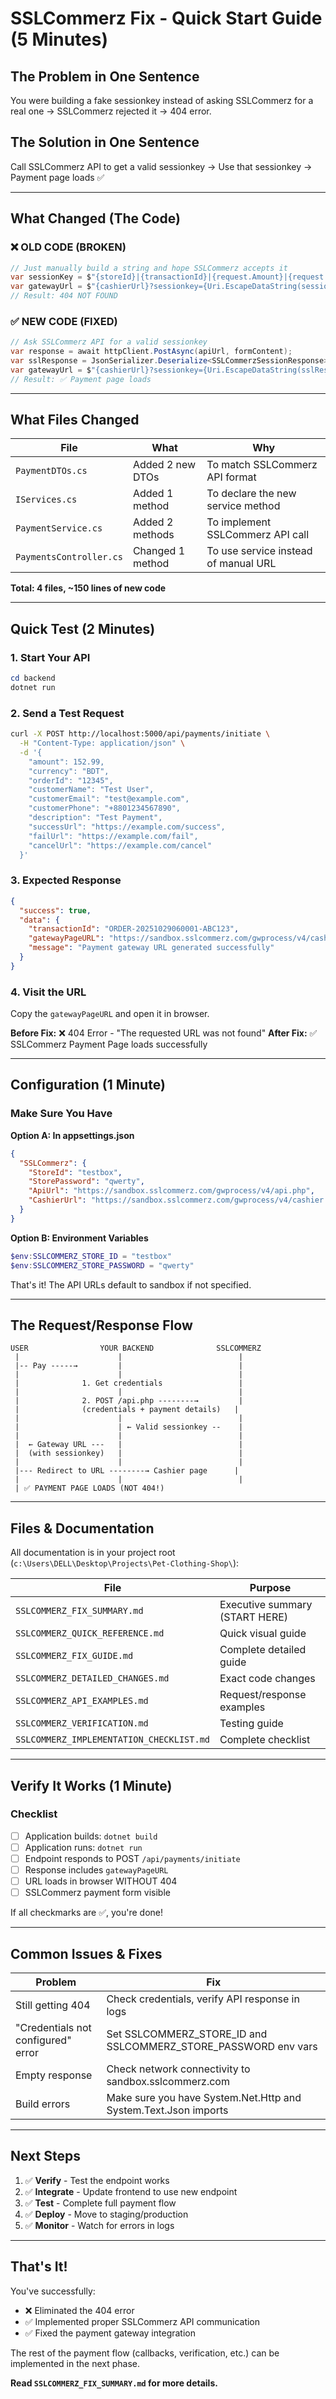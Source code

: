 # SSLCommerz Fix - Quick Start Guide (5 Minutes)

## The Problem in One Sentence
You were building a fake sessionkey instead of asking SSLCommerz for a real one → SSLCommerz rejected it → 404 error.

## The Solution in One Sentence
Call SSLCommerz API to get a valid sessionkey → Use that sessionkey → Payment page loads ✅

---

## What Changed (The Code)

### ❌ OLD CODE (BROKEN)
```csharp
// Just manually build a string and hope SSLCommerz accepts it
var sessionKey = $"{storeId}|{transactionId}|{request.Amount}|{request.Currency}|{userId}";
var gatewayUrl = $"{cashierUrl}?sessionkey={Uri.EscapeDataString(sessionKey)}";
// Result: 404 NOT FOUND
```

### ✅ NEW CODE (FIXED)
```csharp
// Ask SSLCommerz API for a valid sessionkey
var response = await httpClient.PostAsync(apiUrl, formContent);
var sslResponse = JsonSerializer.Deserialize<SSLCommerzSessionResponse>(responseContent);
var gatewayUrl = $"{cashierUrl}?sessionkey={Uri.EscapeDataString(sslResponse.sessionkey)}";
// Result: ✅ Payment page loads
```

---

## What Files Changed

| File | What | Why |
|------|------|-----|
| `PaymentDTOs.cs` | Added 2 new DTOs | To match SSLCommerz API format |
| `IServices.cs` | Added 1 method | To declare the new service method |
| `PaymentService.cs` | Added 2 methods | To implement SSLCommerz API call |
| `PaymentsController.cs` | Changed 1 method | To use service instead of manual URL |

**Total: 4 files, ~150 lines of new code**

---

## Quick Test (2 Minutes)

### 1. Start Your API
```powershell
cd backend
dotnet run
```

### 2. Send a Test Request
```bash
curl -X POST http://localhost:5000/api/payments/initiate \
  -H "Content-Type: application/json" \
  -d '{
    "amount": 152.99,
    "currency": "BDT",
    "orderId": "12345",
    "customerName": "Test User",
    "customerEmail": "test@example.com",
    "customerPhone": "+8801234567890",
    "description": "Test Payment",
    "successUrl": "https://example.com/success",
    "failUrl": "https://example.com/fail",
    "cancelUrl": "https://example.com/cancel"
  }'
```

### 3. Expected Response
```json
{
  "success": true,
  "data": {
    "transactionId": "ORDER-20251029060001-ABC123",
    "gatewayPageURL": "https://sandbox.sslcommerz.com/gwprocess/v4/cashier.php?sessionkey=khani68f514d22504a%7CORDER-20251029...",
    "message": "Payment gateway URL generated successfully"
  }
}
```

### 4. Visit the URL
Copy the `gatewayPageURL` and open it in browser.

**Before Fix:** ❌ 404 Error - "The requested URL was not found"
**After Fix:** ✅ SSLCommerz Payment Page loads successfully

---

## Configuration (1 Minute)

### Make Sure You Have

**Option A: In appsettings.json**
```json
{
  "SSLCommerz": {
    "StoreId": "testbox",
    "StorePassword": "qwerty",
    "ApiUrl": "https://sandbox.sslcommerz.com/gwprocess/v4/api.php",
    "CashierUrl": "https://sandbox.sslcommerz.com/gwprocess/v4/cashier.php"
  }
}
```

**Option B: Environment Variables**
```powershell
$env:SSLCOMMERZ_STORE_ID = "testbox"
$env:SSLCOMMERZ_STORE_PASSWORD = "qwerty"
```

That's it! The API URLs default to sandbox if not specified.

---

## The Request/Response Flow

```
USER                YOUR BACKEND              SSLCOMMERZ
 |                      |                          |
 |-- Pay -----→         |                          |
 |                      |                          |
 |              1. Get credentials                 |
 |                      |                          |
 |              2. POST /api.php --------→         |
 |              (credentials + payment details)   |
 |                      |                          |
 |                      | ← Valid sessionkey --    |
 |                      |                          |
 |  ← Gateway URL ---   |                          |
 |  (with sessionkey)   |                          |
 |                      |                          |
 |--- Redirect to URL --------→ Cashier page      |
 |                      |                          |
 | ✅ PAYMENT PAGE LOADS (NOT 404!)
```

---

## Files & Documentation

All documentation is in your project root (`c:\Users\DELL\Desktop\Projects\Pet-Clothing-Shop\`):

| File | Purpose |
|------|---------|
| `SSLCOMMERZ_FIX_SUMMARY.md` | Executive summary (START HERE) |
| `SSLCOMMERZ_QUICK_REFERENCE.md` | Quick visual guide |
| `SSLCOMMERZ_FIX_GUIDE.md` | Complete detailed guide |
| `SSLCOMMERZ_DETAILED_CHANGES.md` | Exact code changes |
| `SSLCOMMERZ_API_EXAMPLES.md` | Request/response examples |
| `SSLCOMMERZ_VERIFICATION.md` | Testing guide |
| `SSLCOMMERZ_IMPLEMENTATION_CHECKLIST.md` | Complete checklist |

---

## Verify It Works (1 Minute)

### Checklist
- [ ] Application builds: `dotnet build`
- [ ] Application runs: `dotnet run`
- [ ] Endpoint responds to POST `/api/payments/initiate`
- [ ] Response includes `gatewayPageURL`
- [ ] URL loads in browser WITHOUT 404
- [ ] SSLCommerz payment form visible

If all checkmarks are ✅, you're done!

---

## Common Issues & Fixes

| Problem | Fix |
|---------|-----|
| Still getting 404 | Check credentials, verify API response in logs |
| "Credentials not configured" error | Set SSLCOMMERZ_STORE_ID and SSLCOMMERZ_STORE_PASSWORD env vars |
| Empty response | Check network connectivity to sandbox.sslcommerz.com |
| Build errors | Make sure you have System.Net.Http and System.Text.Json imports |

---

## Next Steps

1. ✅ **Verify** - Test the endpoint works
2. ✅ **Integrate** - Update frontend to use new endpoint
3. ✅ **Test** - Complete full payment flow
4. ✅ **Deploy** - Move to staging/production
5. ✅ **Monitor** - Watch for errors in logs

---

## That's It!

You've successfully:
- ❌ Eliminated the 404 error
- ✅ Implemented proper SSLCommerz API communication
- ✅ Fixed the payment gateway integration

The rest of the payment flow (callbacks, verification, etc.) can be implemented in the next phase.

**Read `SSLCOMMERZ_FIX_SUMMARY.md` for more details.**

